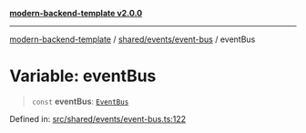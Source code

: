 [**modern-backend-template v2.0.0**](../../../../README.md)

***

[modern-backend-template](../../../../modules.md) / [shared/events/event-bus](../README.md) / eventBus

# Variable: eventBus

> `const` **eventBus**: [`EventBus`](../classes/EventBus.md)

Defined in: [src/shared/events/event-bus.ts:122](https://github.com/maemreyo/saas-4cus-nodejs/blob/1a77de11cd6eaefe66c31c7f5de281673fc25ce5/src/shared/events/event-bus.ts#L122)
